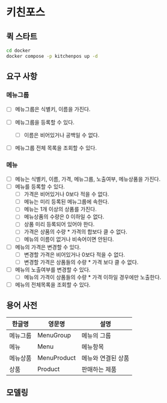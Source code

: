 # 키친포스

## 퀵 스타트

```sh
cd docker
docker compose -p kitchenpos up -d
```

## 요구 사항

### 메뉴그룹
- [ ] 메뉴그룹은 식별키, 이름을 가진다.
- [ ] 메뉴그룹을 등록할 수 있다.
  - [ ] 이름은 비어있거나 공백일 수 없다.
- [ ] 메뉴그룹 전체 목록을 조회할 수 있다.


### 메뉴
- [ ] 메뉴는 식별키, 이름, 가격, 메뉴그룹, 노출여부, 메뉴상품을 가진다.
- [ ] 메뉴를 등록할 수 있다.
  - [ ] 가격은 비어있거나 0보다 적을 수 없다.
  - [ ] 메뉴는 미리 등록된 메뉴그룹에 속한다.
  - [ ] 메뉴는 1개 이상의 상품를 가진다.
  - [ ] 메뉴상품의 수량은 0 이하일 수 없다.
  - [ ] 상품 미리 등록되어 있어야 한다.
  - [ ] 가격은 상품의 수량 * 가격의 합보다 클 수 없다.
  - [ ] 메뉴의 이름이 없거나 비속어이면 안된다.
- [ ] 메뉴의 가격은 변경할 수 있다.
  - [ ] 변경할 가격은 비어있거나 0보다 적을 수 없다.
  - [ ] 변경할 가격은 상품들의 수량 * 가격 보다 클 수 없다.
- [ ] 메뉴의 노출여부를 변경할 수 있다.
  - [ ] 메뉴의 가격이 상품들의 수량 * 가격 이하일 경우에만 노출한다.
- [ ] 메뉴의 전체목록을 조회할 수 있다.

## 용어 사전

| 한글명  | 영문명         | 설명         |
|------|-------------|------------|
| 메뉴그룹 | MenuGroup   | 메뉴의 그룹     |
| 메뉴   | Menu        | 메뉴항목       |
| 메뉴상품 | MenuProduct | 메뉴와 연결된 상품 |
| 상품   | Product     | 판매하는 제품    |


## 모델링
